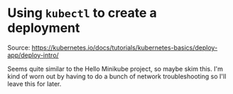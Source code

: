 # Using `kubectl` to create a deployment

Source: https://kubernetes.io/docs/tutorials/kubernetes-basics/deploy-app/deploy-intro/

Seems quite similar to the Hello Minikube project, so maybe skim this. I'm kind of worn out by
having to do a bunch of network troubleshooting so I'll leave this for later.
